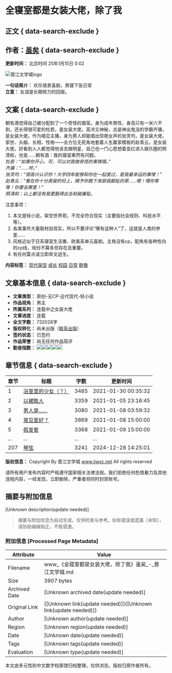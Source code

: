 # 全寝室都是女装大佬，除了我

## 正文 { data-search-exclude }


## 作者：[虽矣](http://www.jjwxc.net/oneauthor.php?authorid=1603563) { data-search-exclude }

**更新时间：** 北京时间 25年1月15日 0:02

![晋江文学城logo](https://static.jjwxc.net/images/channel_2010/logo.gif)

**一句话简介：** 欢乐情景喜剧，男寝下饭日常  
**立意：** 友谊是长期努力的回报。

## 文案 { data-search-exclude }

朝有酒觉得自己被分配到了一个奇怪的寝室。身为成年男性，身高只有一米六不到，还长得很可爱的杜若，是女装大佬。高冷又神秘，总是神出鬼没的学霸齐骥，是女装大佬。作为唱见主播，身为男人却能唱出惊艳女声的张灵均，是女装大佬。家世、头脑、长相、性格——全方位无死角地套着人生赢家模板的赵青云，是女装大佬。好看到人人都觉得他该去做明星，自己也一门心思想着变红进入娱乐圈的照清和，也是……朝有酒：我的寝室果然有问题。  
*杜若：“如果你开心，可、可以对我做奇怪的事情哦。”*  
*齐骥：“……哼。”*  
*张灵均：“很高兴认识你！大学四年能够和你在一起度过，是我最幸运的事情！”*  
*赵青云：“看在你十分英俊的份上，赐予你跪下来舔我脚趾的荣……喂！喂你等等！你要去哪里！”*  
*照清和：以上都没有我更豁得出去和破廉耻。*

注意事项：
1. 本文是轻小说，架空世界观，不完全符合现实（主要指社会规则、科技水平等）。
2. 各类事件大量取材自现实，所以不要评论“哪有这种人”了，这就是人类的参差……
3. 风格近似于日系寝室生活番、欧美系单元喜剧。主角没有cp，配角有各种性向的cp线，戏份不算多但存在且重要。
4. 有任何雷点请立即弃文逃生。

**内容标签：** [现代架空](https://www.jjwxc.net/bookbase.php?bq=126) [成长](https://www.jjwxc.net/bookbase.php?bq=183) [校园](https://www.jjwxc.net/bookbase.php?bq=185) [日常](https://www.jjwxc.net/bookbase.php?bq=268) [群像](https://www.jjwxc.net/bookbase.php?bq=356)

## 文章基本信息 { data-search-exclude }

- **文章类型：** 原创-无CP-近代现代-轻小说
- **作品视角：** 男主
- **所属系列：** 连载中之女装大佬
- **文章进度：** 连载
- **全文字数：** 732028字
- **版权转化：** 尚未出版（[联系出版](https://www.jjwxc.net/aboutus/#fragment-29)）
- **签约状态：** 已签约
- **作品荣誉：** 尚无任何作品简评
- **勤奋指数：** ![](//static.jjwxc.net/images/flowerofauthor.png)![](//static.jjwxc.net/images/flowergrey.png)![](//static.jjwxc.net/images/flowergrey.png)![](//static.jjwxc.net/images/flowergrey.png)![](//static.jjwxc.net/images/flowergrey.png)

## 章节信息 { data-search-exclude }

| 章节 | 标题 | 字数 | 更新时间 |
| ---- | ---- | ---- | ---- |
| 1 | [浴室里的少女（？）](http://www.jjwxc.net/onebook.php?novelid=3943490&chapterid=1) | 3485 | 2021-01-30 00:35:32 |
| 2 | [以裙取人](http://www.jjwxc.net/onebook.php?novelid=3943490&chapterid=2) | 3359 | 2021-01-05 23:16:45 |
| 3 | [男人穿……](http://www.jjwxc.net/onebook.php?novelid=3943490&chapterid=3) | 3080 | 2021-01-08 03:59:32 |
| 4 | [常见爱好？](http://www.jjwxc.net/onebook.php?novelid=3943490&chapterid=4) | 3869 | 2021-01-08 15:00:00 |
| 5 | [假发套](http://www.jjwxc.net/onebook.php?novelid=3943490&chapterid=5) | 3368 | 2021-01-09 15:00:00 |
| ... | ... | ... | ... |
| 207 | [琴弦](http://www.jjwxc.net/onebook.php?novelid=3943490&chapterid=207) | 3241 | 2024-12-28 14:25:01 |

**版权信息：** Copyright By 晋江文学城 www.jjwxc.net All rights reserved

请所有用户发布内容时严格遵守国家相关法律法规。我们拒绝任何色情暴力及其他违规内容，一经发现，立即删除，严重者将同时封禁账号。
<!-- tcd_original_link http://www.jjwxc.net/onebook.php?novelid=3943490 -->


## 摘要与附加信息

<!-- tcd_abstract -->
[Unknown description(update needed)]
<!-- tcd_abstract_end -->

> 摘要与附加信息为自动生成，仅供检索与参考。如有错误或遗漏（未知），请协助编辑指正，不胜感激。

### 附加信息 [Processed Page Metadata]

| Attribute       | Value                                  |
|-----------------|----------------------------------------|
| Filename        | www_《全寝室都是女装大佬，除了我》虽矣_-_晋江文学城.md                             |
| Size            | 3907 bytes                           |
| Archived Date   | [Unknown archived date(update needed)]                             |
| Original Link   | [[Unknown link(update needed)]]([Unknown link(update needed)])                       |
| Author          | [Unknown author(update needed)]                               |
| Region          | [Unknown region(update needed)]                               |
| Date            | [Unknown date(update needed)]                                 |
| Tags            | [Unknown tags(update needed)]                                 |
| Evaluation            | [Unknown type(update needed)]                                 |
<!-- tcd_table_end -->

本文由多元性别中文数字档案馆归档整理，仅供浏览。版权归原作者所有。
